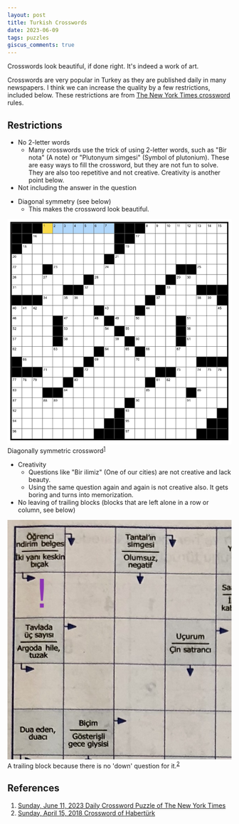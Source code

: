 ```yaml
---
layout: post
title: Turkish Crosswords
date: 2023-06-09
tags: puzzles
giscus_comments: true
---
```


Crosswords look beautiful, if done right. It's indeed a work of art.

Crosswords are very popular in Turkey as they are published daily in many newspapers. I think we can increase the quality by a few restrictions, included below. These restrictions are from [The New York Times crossword](https://www.nytimes.com/crosswords) rules.

## Restrictions

- No 2-letter words
    - Many crosswords use the trick of using 2-letter words, such as "Bir nota" (A note) or "Plutonyum simgesi" (Symbol of plutonium). These are easy ways to fill the crossword, but they are not fun to solve. They are also too repetitive and not creative. Creativity is another point below.
- Not including the answer in the question
<!-- should include an example here -->
- Diagonal symmetry (see below)
    - This makes the crossword look beautiful.

<div class="row justify-content-center">
    <div class="col-md-6">
        <img src="/assets/img/blog/puzzles/symmetric.png" title="symmetric" class="img-fluid rounded z-depth-1">
    </div>
</div>
<div class="caption">
    Diagonally symmetric crossword<sup><a href="#references">1</a></sup>
</div>

- Creativity
    - Questions like "Bir ilimiz" (One of our cities) are not creative and lack beauty.
    - Using the same question again and again is not creative also. It gets boring and turns into memorization.
- No leaving of trailing blocks (blocks that are left alone in a row or column, see below)

<div class="row justify-content-center">
    <div class="col-md-6">
        <img src="/assets/img/blog/puzzles/trailing.jpg" title="trailing" class="img-fluid rounded z-depth-1">
    </div>
</div>
<div class="caption">
    A trailing block because there is no 'down' question for it.<sup><a href="#references">2</a></sup>
</div>

<!-- continue with the restrictions -->

## References

1. [Sunday, June 11, 2023 Daily Crossword Puzzle of The New York Times](https://www.nytimes.com/crosswords/game/daily/2023/06/11)
2. [Sunday, April 15, 2018 Crossword of Habertürk](https://kalustsalcioglu.com/2018/04/15/15-nisan-2018-haberturk-gazetesi-cengel-bulmaca-fotograftaki-oyuncu/)